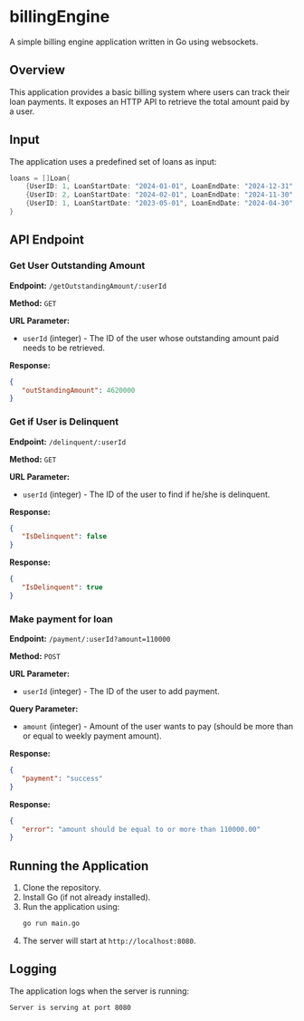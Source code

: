 # billingEngine
A simple billing engine application written in Go using websockets.

## Overview
This application provides a basic billing system where users can track their loan payments. It exposes an HTTP API to retrieve the total amount paid by a user.

## Input
The application uses a predefined set of loans as input:

```go
loans = []Loan{
    {UserID: 1, LoanStartDate: "2024-01-01", LoanEndDate: "2024-12-31", AmountTaken: 5000, AmountPaid: 2000},
    {UserID: 2, LoanStartDate: "2024-02-01", LoanEndDate: "2024-11-30", AmountTaken: 7000, AmountPaid: 3500},
    {UserID: 1, LoanStartDate: "2023-05-01", LoanEndDate: "2024-04-30", AmountTaken: 3000, AmountPaid: 3000},
}
```

## API Endpoint
### Get User Outstanding Amount
**Endpoint:** `/getOutstandingAmount/:userId`

**Method:** `GET`

**URL Parameter:**
- `userId` (integer) - The ID of the user whose outstanding amount paid needs to be retrieved.

**Response:**
```json
{
   "outStandingAmount": 4620000
}
```

### Get if User is Delinquent
**Endpoint:** `/delinquent/:userId`

**Method:** `GET`

**URL Parameter:**
- `userId` (integer) - The ID of the user to find if he/she is delinquent.

**Response:**
```json
{
   "IsDelinquent": false
}
```

**Response:**
```json
{
   "IsDelinquent": true
}
```

### Make payment for loan
**Endpoint:** `/payment/:userId?amount=110000`

**Method:** `POST`


**URL Parameter:**
- `userId` (integer) - The ID of the user to add payment.


**Query Parameter:**
- `amount` (integer) - Amount of the user wants to pay (should be more than or equal to weekly payment amount).

**Response:**
```json
{
   "payment": "success"
}
```

**Response:**
```json
{
   "error": "amount should be equal to or more than 110000.00"
}
```

## Running the Application
1. Clone the repository.
2. Install Go (if not already installed).
3. Run the application using:
   ```sh
   go run main.go
   ```
4. The server will start at `http://localhost:8080`.

## Logging
The application logs when the server is running:
```sh
Server is serving at port 8080
```

